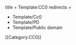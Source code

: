 title = Template:CC0
redirects =
-  Template/Cc0
-  Template/PD
-  Template/Public domain
>>>>

<includeonly>[[Category:CC0]]</includeonly>